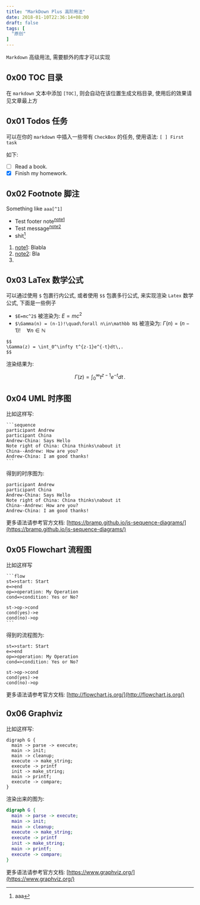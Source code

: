 ```yaml
---
title: "MarkDown Plus 高阶用法"
date: 2018-01-10T22:36:14+08:00
draft: false
tags: [
  "原创"
]
---
```


`Markdown` 高级用法, 需要额外的库才可以实现

<!--more-->

## 0x00 TOC 目录

在 `markdown` 文本中添加 `[TOC]`, 则会自动在该位置生成文档目录, 使用后的效果请见文章最上方

## 0x01 Todos 任务

可以在你的 `markdown` 中插入一些带有 `CheckBox` 的任务, 使用语法: `[ ] First task`

如下:

* [ ] Read a book.
* [x] Finish my homework.

## 0x02 Footnote 脚注

Something like `aaa[^1]`

* Test footer note<sup><a id="fn1b" href="#fn1">note1</a></sup>
* Test message<sup><a id="fn2b" href="#fn2">note2</a></sup>
* shit[^22]

1. <a id="fn1" href="#fn1b">note1</a>: Blabla
2. <a id="fn2" href="#fn2b">note2</a>: Bla
3. [^22]: aaa

## 0x03 LaTex 数学公式

可以通过使用 `$` 包裹行内公式, 或者使用 `$$` 包裹多行公式, 来实现渲染 `Latex` 数学公式, 下面是一些例子

* `$E=mc^2$` 被渲染为: $E=mc^2$
* `$\Gamma(n) = (n-1)!\quad\forall n\in\mathbb N$` 被渲染为: $\Gamma(n) = (n-1)!\quad\forall n\in\mathbb N$

```
$$
\Gamma(z) = \int_0^\infty t^{z-1}e^{-t}dt\,.
$$
```
渲染结果为:

$$
\Gamma(z) = \int_0^\infty t^{z-1}e^{-t}dt\,.
$$

## 0x04 UML 时序图

比如这样写:

```
​```sequence
participant Andrew
participant China
Andrew-China: Says Hello
Note right of China: China thinks\nabout it
China--Andrew: How are you?
Andrew-China: I am good thanks!
​```
```

得到的时序图为:

```sequence
participant Andrew
participant China
Andrew-China: Says Hello
Note right of China: China thinks\nabout it
China--Andrew: How are you?
Andrew-China: I am good thanks!
```

更多语法请参考官方文档: [https://bramp.github.io/js-sequence-diagrams/](https://bramp.github.io/js-sequence-diagrams/)

## 0x05 Flowchart 流程图

比如这样写

```
​```flow
st=>start: Start
e=>end
op=>operation: My Operation
cond=>condition: Yes or No?

st->op->cond
cond(yes)->e
cond(no)->op
​```
```

得到的流程图为:

```flow
st=>start: Start
e=>end
op=>operation: My Operation
cond=>condition: Yes or No?

st->op->cond
cond(yes)->e
cond(no)->op
```

更多语法请参考官方文档: [http://flowchart.js.org/](http://flowchart.js.org/)

## 0x06 Graphviz

比如这样写:

```
digraph G {
  main -> parse -> execute;
  main -> init;
  main -> cleanup;
  execute -> make_string;
  execute -> printf
  init -> make_string;
  main -> printf;
  execute -> compare;
}
```

渲染出来的图为:

```dot
digraph G {
  main -> parse -> execute;
  main -> init;
  main -> cleanup;
  execute -> make_string;
  execute -> printf
  init -> make_string;
  main -> printf;
  execute -> compare;
}
```

更多语法请参考官方文档: [https://www.graphviz.org/](https://www.graphviz.org/)
